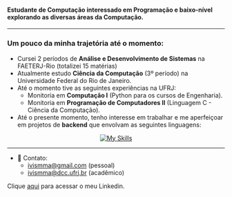 <h4>Estudante de Computação interessado em Programação e baixo-nível explorando as diversas áreas da Computação.</h4>
<hr>
<h3>Um pouco da minha trajetória até o momento:</h3>

- Cursei 2 períodos de **Análise e Desenvolvimento de Sistemas** na FAETERJ-Rio (totalizei 15 matérias)
- Atualmente estudo **Ciência da Computação** (3º período) na Universidade Federal do Rio de Janeiro.
- Até o momento tive as seguintes experiências na UFRJ:
   - Monitoria em **Computação I** (Python para os cursos de Engenharia).
   - Monitoria em **Programação de Computadores II** (Linguagem C - Ciência da Computação).
- Até o presente momento, tenho interesse em trabalhar e me aperfeiçoar em projetos de **backend** que envolvam as seguintes linguagens:<br>

<div align="center">
  <a href="https://skillicons.dev">
    <img src="https://skillicons.dev/icons?i=c,cpp,cs,python" alt="My Skills">
  </a>
</div>
<hr>

- 📧 Contato:
  -  ivismma@gmail.com   (pessoal)
  -  ivismma@dcc.ufrj.br (acadêmico)

Clique <a href="https://www.linkedin.com/in/ivis-muzi-5972b5181/">aqui</a> para acessar o meu Linkedin.
